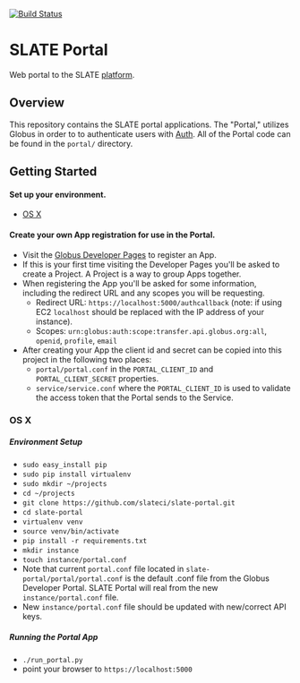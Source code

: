 [![Build Status](https://travis-ci.org/globus/globus-sample-data-portal.svg?branch=master)](https://travis-ci.org/globus/globus-sample-data-portal)

# SLATE Portal
Web portal to the SLATE [platform](https://www.portal.slateci.io/).

## Overview
This repository contains the SLATE portal applications. The "Portal," utilizes Globus in order to to authenticate users with [Auth](https://docs.globus.org/api/auth/). All of the Portal code can be found in the `portal/` directory.

## Getting Started
#### Set up your environment.
* [OS X](#os-x)

#### Create your own App registration for use in the Portal. 
* Visit the [Globus Developer Pages](https://developers.globus.org) to register an App.
* If this is your first time visiting the Developer Pages you'll be asked to create a Project. A Project is a way to group Apps together.
* When registering the App you'll be asked for some information, including the redirect URL and any scopes you will be requesting.
    * Redirect URL: `https://localhost:5000/authcallback` (note: if using EC2 `localhost` should be replaced with the IP address of your instance).
    * Scopes: `urn:globus:auth:scope:transfer.api.globus.org:all`, `openid`, `profile`, `email`
* After creating your App the client id and secret can be copied into this project in the following two places:
    * `portal/portal.conf` in the `PORTAL_CLIENT_ID` and `PORTAL_CLIENT_SECRET` properties.
    * `service/service.conf` where the `PORTAL_CLIENT_ID` is used to validate the access token that the Portal sends to the Service.

### OS X

##### Environment Setup

* `sudo easy_install pip`
* `sudo pip install virtualenv`
* `sudo mkdir ~/projects`
* `cd ~/projects`
* `git clone https://github.com/slateci/slate-portal.git`
* `cd slate-portal`
* `virtualenv venv`
* `source venv/bin/activate`
* `pip install -r requirements.txt`
* `mkdir instance`
* `touch instance/portal.conf`
* Note that current `portal.conf` file located in `slate-portal/portal/portal.conf` is the default .conf file from the Globus Developer Portal. SLATE Portal will real from the new `instance/portal.conf` file.
* New `instance/portal.conf` file should be updated with new/correct API keys.

##### Running the Portal App

* `./run_portal.py`
* point your browser to `https://localhost:5000`